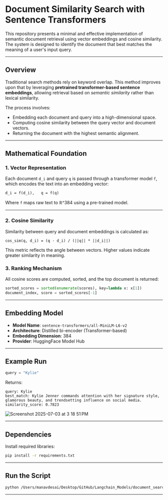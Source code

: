 # Document Similarity Search with Sentence Transformers

This repository presents a minimal and effective implementation of semantic document retrieval using vector embeddings and cosine similarity. The system is designed to identify the document that best matches the meaning of a user's input query.

---

## Overview

Traditional search methods rely on keyword overlap. This method improves upon that by leveraging **pretrained transformer-based sentence embeddings**, allowing retrieval based on *semantic similarity* rather than lexical similarity.

The process involves:

* Embedding each document and query into a high-dimensional space.
* Computing cosine similarity between the query vector and document vectors.
* Returning the document with the highest semantic alignment.

---

## Mathematical Foundation

### 1. Vector Representation

Each document `d_i` and query `q` is passed through a transformer model `f`, which encodes the text into an embedding vector:

    d_i = f(d_i),   q = f(q)

Where `f` maps raw text to ℝ^384 using a pre-trained model.

---

### 2. Cosine Similarity

Similarity between query and document embeddings is calculated as:

    cos_sim(q, d_i) = (q · d_i) / (||q|| * ||d_i||)

This metric reflects the angle between vectors. Higher values indicate greater similarity in meaning.

### 3. Ranking Mechanism

All cosine scores are computed, sorted, and the top document is returned:

```python
sorted_scores = sorted(enumerate(scores), key=lambda x: x[1])
document_index, score = sorted_scores[-1]
```

---

## Embedding Model

* **Model Name**: `sentence-transformers/all-MiniLM-L6-v2`
* **Architecture**: Distilled bi-encoder (Transformer-based)
* **Embedding Dimension**: 384
* **Provider**: HuggingFace Model Hub

---

## Example Run

```python
query = "Kylie"
```

Returns:

```
query: Kylie
best_match: Kylie Jenner commands attention with her signature style, glamorous beauty, and trendsetting influence on social media.
similarity_score: 0.7823
```
![Screenshot 2025-07-03 at 3 18 51 PM](https://github.com/user-attachments/assets/0c48f091-cf57-44b9-800c-9b3f757cb3c2)

---

## Dependencies

Install required libraries:

```bash
pip install -r requirements.txt
```

---

## Run the Script

```bash
python /Users/manavdesai/Desktop/GitHub/Langchain_Models/document_search_app.py.py
```

---
